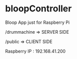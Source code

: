 # bloopController
Bloop App just for Raspberry Pi


/drummachine  => SERVER SIDE

/public       => CLIENT SIDE


Raspberry IP : 192.168.41.200
